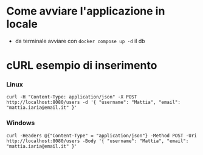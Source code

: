 # Come avviare l'applicazione in locale

- da terminale avviare con `docker compose up -d` il db

# cURL esempio di inserimento

### Linux
```shell
curl -H "Content-Type: application/json" -X POST http://localhost:8080/users -d '{ "username": "Mattia", "email": "mattia.iaria@email.it" }'
```
### Windows
```shell
curl -Headers @{"Content-Type" = "application/json"} -Method POST -Uri http://localhost:8080/users -Body '{ "username": "Mattia", "email": "mattia.iaria@email.it" }'
```  